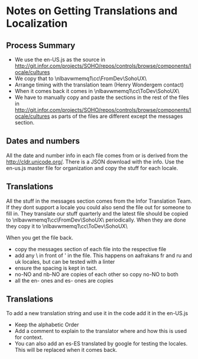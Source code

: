 # Notes on Getting Translations and Localization

## Process Summary

- We use the en-US.js as the source in http://git.infor.com/projects/SOHO/repos/controls/browse/components/locale/cultures
- We copy that to \\nlbavwmemq1\cc\FromDev\SohoUX\
- Arrange timing with the translation team (Henry Wondergem contact)
- When it comes back it comes in \\nlbavwmemq1\cc\ToDev\SohoUX\
- We have to manually copy and paste the sections in the rest of the files in http://git.infor.com/projects/SOHO/repos/controls/browse/components/locale/cultures as parts of the files are different except the messages section.

## Dates and numbers

All the date and number info in each file comes from or is derived from the http://cldr.unicode.org/.
There is a JSON download with the info. Use the en-us.js master file for organization and copy the stuff for each locale.

## Translations

All the stuff in the messages section comes from the Infor Translation Team. If they dont support a locale you could also send the file out for someone to fill in.
They translate our stuff quarterly and the latest file should be copied to  \\nlbavwmemq1\cc\FromDev\SohoUX\  periodically. When they are done they copy it to \\nlbavwmemq1\cc\ToDev\SohoUX\

When you get the file back.

- copy the messages section of each file into the respective file
- add any \ in front of ' in the file. This happens on aafrakans fr and ru and uk locales, but can be tested with a linter
- ensure the spacing is kept in tact.
- no-NO and nb-NO are copies of each other so copy no-NO to both
- all the en- ones and es- ones are copies

## Translations

To add a new translation string and use it in the code add it in the en-US.js

- Keep the alphabetic Order
- Add a comment to explain to the translator where and how this is used for context.
- You can also add an es-ES translated by google for testing the locales. This will be replaced when it comes back.
